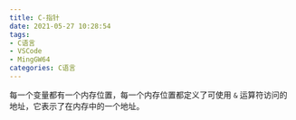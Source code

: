 ```yaml
---
title: C-指针
date: 2021-05-27 10:28:54
tags:
- C语言
- VSCode
- MingGW64
categories: C语言
---
```


每一个变量都有一个内存位置，每一个内存位置都定义了可使用 `&` 运算符访问的地址，它表示了在内存中的一个地址。

##
